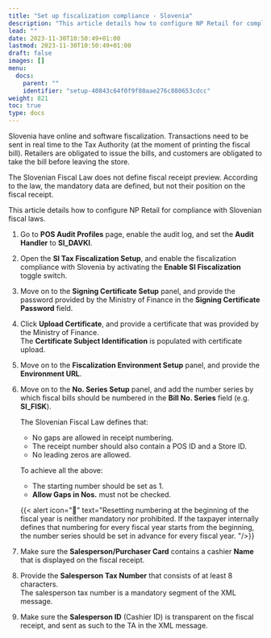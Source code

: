 ```yaml
---
title: "Set up fiscalization compliance - Slovenia"
description: "This article details how to configure NP Retail for compliance in Slovenia."
lead: ""
date: 2023-11-30T10:50:49+01:00
lastmod: 2023-11-30T10:50:49+01:00
draft: false
images: []
menu:
  docs:
    parent: ""
    identifier: "setup-40843c64f0f9f80aae276c880653cdcc"
weight: 821
toc: true
type: docs
---
```


Slovenia have online and software fiscalization. Transactions need to be sent in real time to the Tax Authority (at the moment of printing the fiscal bill). Retailers are obligated to issue the bills, and customers are obligated to take the bill before leaving the store. 

The Slovenian Fiscal Law does not define fiscal receipt preview. According to the law, the mandatory data are defined, but not their position on the fiscal receipt. 

This article details how to configure NP Retail for compliance with Slovenian fiscal laws.

1. Go to **POS Audit Profiles** page, enable the audit log, and set the **Audit Handler** to **SI_DAVKI**.      
2. Open the **SI Tax Fiscalization Setup**, and enable the fiscalization compliance with Slovenia by activating the **Enable SI Fiscalization** toggle switch.
3. Move on to the **Signing Certificate Setup** panel, and provide the password provided by the Ministry of Finance in the **Signing Certificate Password** field.
4. Click **Upload Certificate**, and provide a certificate that was provided by the Ministry of Finance.     
   The **Certificate Subject Identification** is populated with certificate upload.  
5. Move on to the **Fiscalization Environment Setup** panel, and provide the **Environment URL**.
6. Move on to the **No. Series Setup** panel, and add the number series by which fiscal bills should be numbered in the **Bill No. Series** field (e.g. **SI_FISK**).        
   
   The Slovenian Fiscal Law defines that: 
   - No gaps are allowed in receipt numbering. 
   - The receipt number should also contain a POS ID and a Store ID. 
   - No leading zeros are allowed. 

   To achieve all the above:  

   - The starting number should be set as 1. 
   - **Allow Gaps in Nos.** must not be checked. 

    {{< alert icon="📝" text="Resetting numbering at the beginning of the fiscal year is neither mandatory nor prohibited. If the taxpayer internally defines that numbering for every fiscal year starts from the beginning, the number series should be set in advance for every fiscal year. "/>}}

7. Make sure the **Salesperson/Purchaser Card** contains a cashier **Name** that is displayed on the fiscal receipt.
8. Provide the **Salesperson Tax Number** that consists of at least 8 characters.      
   The salesperson tax number is a mandatory segment of the XML message.
9. Make sure the **Salesperson ID** (Cashier ID) is transparent on the fiscal receipt, and sent as such to the TA in the XML message.  